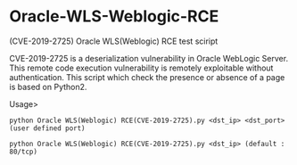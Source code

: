 # Oracle-WLS-Weblogic-RCE
(CVE-2019-2725) Oracle WLS(Weblogic) RCE test sciript

CVE-2019-2725 is a deserialization vulnerability in Oracle WebLogic Server. This remote code execution vulnerability is remotely exploitable without authentication. 
This script which check the presence or absence of a page is based on Python2. 

Usage>

    python Oracle WLS(Weblogic) RCE(CVE-2019-2725).py <dst_ip> <dst_port> (user defined port)
    
    python Oracle WLS(Weblogic) RCE(CVE-2019-2725).py <dst_ip> (default : 80/tcp)
       
